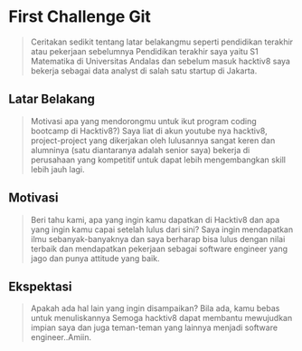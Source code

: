# First Challenge Git

> Ceritakan sedikit tentang latar belakangmu seperti pendidikan terakhir atau pekerjaan sebelumnya
Pendidikan terakhir saya yaitu S1 Matematika di Universitas Andalas dan sebelum masuk hacktiv8 saya bekerja sebagai data analyst di salah satu startup di Jakarta.

## Latar Belakang

> Motivasi apa yang mendorongmu untuk ikut program coding bootcamp di Hacktiv8?)
Saya liat di akun youtube nya hacktiv8, project-project yang dikerjakan oleh lulusannya sangat keren dan alumninya (satu diantaranya adalah senior saya) bekerja di perusahaan yang kompetitif untuk dapat lebih mengembangkan skill lebih jauh lagi.

## Motivasi

> Beri tahu kami, apa yang ingin kamu dapatkan di Hacktiv8 dan apa yang ingin kamu capai setelah lulus dari sini?
Saya ingin mendapatkan ilmu sebanyak-banyaknya dan saya berharap bisa lulus dengan nilai terbaik dan mendapatkan pekerjaan sebagai software engineer yang jago dan punya attitude yang baik.

## Ekspektasi

> Apakah ada hal lain yang ingin disampaikan? Bila ada, kamu bebas untuk menuliskannya
Semoga hacktiv8 dapat membantu mewujudkan impian saya dan juga teman-teman yang lainnya menjadi software engineer..Amiin.